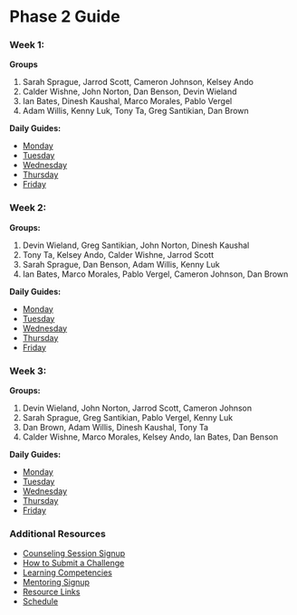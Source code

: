 # Phase 2 Guide

### Week 1:
**Groups**

1. Sarah Sprague, Jarrod Scott, Cameron Johnson, Kelsey Ando
2. Calder Wishne, John Norton, Dan Benson, Devin Wieland
3. Ian Bates, Dinesh Kaushal, Marco Morales, Pablo Vergel
4. Adam Willis, Kenny Luk, Tony Ta, Greg Santikian, Dan Brown

**Daily Guides:**

- [Monday](week-1/monday.md)
- [Tuesday](week-1/tuesday.md)
- [Wednesday](week-1/wednesday.md)
- [Thursday](week-1/thursday.md)
- [Friday](week-1/friday.md)

### Week 2:
**Groups:**

1. Devin Wieland, Greg Santikian, John Norton, Dinesh Kaushal
2. Tony Ta, Kelsey Ando, Calder Wishne, Jarrod Scott
3. Sarah Sprague, Dan Benson, Adam Willis, Kenny Luk
4. Ian Bates, Marco Morales, Pablo Vergel, Cameron Johnson, Dan Brown

**Daily Guides:**

- [Monday](week-2/monday.md)
- [Tuesday](week-2/tuesday.md)
- [Wednesday](week-2/wednesday.md)
- [Thursday](week-2/thursday.md)
- [Friday](week-2/friday.md)

### Week 3:
**Groups:**

1. Devin Wieland, John Norton, Jarrod Scott, Cameron Johnson
2. Sarah Sprague, Greg Santikian, Pablo Vergel, Kenny Luk
3. Dan Brown, Adam Willis, Dinesh Kaushal, Tony Ta
4. Calder Wishne, Marco Morales, Kelsey Ando, Ian Bates, Dan Benson

**Daily Guides:**

- [Monday](week-3/monday.md)
- [Tuesday](week-3/tuesday.md)
- [Wednesday](week-3/wednesday.md)
- [Thursday](week-3/thursday.md)
- [Friday](week-3/friday.md)

### Additional Resources
* [Counseling Session Signup](https://docs.google.com/a/devbootcamp.com/spreadsheet/ccc?key=0AkUBwMuwpfpvdFctWEpQNEdUank0dndENVhWMHhWbmc#gid=0)
* [How to Submit a Challenge](resources/how-to-submit.md)
* [Learning Competencies](resources/competencies.md)
* [Mentoring Signup](http://mentoring.devbootcamp.com/)
* [Resource Links](resources/resources.md)
* [Schedule](resources/schedule.md)
